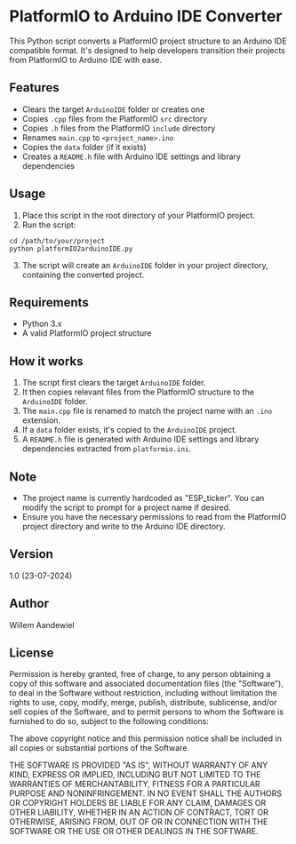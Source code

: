 # PlatformIO to Arduino IDE Converter

This Python script converts a PlatformIO project structure to an Arduino IDE compatible format. It's designed to help developers transition their projects from PlatformIO to Arduino IDE with ease.

## Features

- Clears the target `ArduinoIDE` folder or creates one
- Copies `.cpp` files from the PlatformIO `src` directory
- Copies `.h` files from the PlatformIO `include` directory
- Renames `main.cpp` to `<project_name>.ino`
- Copies the `data` folder (if it exists)
- Creates a `README.h` file with Arduino IDE settings and library dependencies

## Usage

1. Place this script in the root directory of your PlatformIO project.
2. Run the script:
```
cd /path/to/your/project
python platformIO2arduinoIDE.py
```
3. The script will create an `ArduinoIDE` folder in your project directory, containing the converted project.

## Requirements

- Python 3.x
- A valid PlatformIO project structure

## How it works

1. The script first clears the target `ArduinoIDE` folder.
2. It then copies relevant files from the PlatformIO structure to the `ArduinoIDE` folder.
3. The `main.cpp` file is renamed to match the project name with an `.ino` extension.
4. If a `data` folder exists, it's copied to the `ArduinoIDE` project.
5. A `README.h` file is generated with Arduino IDE settings and library dependencies extracted from `platformio.ini`.

## Note

- The project name is currently hardcoded as "ESP_ticker". You can modify the script to prompt for a project name if desired.
- Ensure you have the necessary permissions to read from the PlatformIO project directory and write to the Arduino IDE directory.

## Version

1.0 (23-07-2024)

## Author

Willem Aandewiel

## License

 Permission is hereby granted, free of charge, to any person obtaining a
 copy of this software and associated documentation files (the
 "Software"), to deal in the Software without restriction, including
 without limitation the rights to use, copy, modify, merge, publish,
 distribute, sublicense, and/or sell copies of the Software, and to permit
 persons to whom the Software is furnished to do so, subject to the
 following conditions:

 The above copyright notice and this permission notice shall be included
 in all copies or substantial portions of the Software.

 THE SOFTWARE IS PROVIDED "AS IS", WITHOUT WARRANTY OF ANY KIND, EXPRESS
 OR IMPLIED, INCLUDING BUT NOT LIMITED TO THE WARRANTIES OF
 MERCHANTABILITY, FITNESS FOR A PARTICULAR PURPOSE AND NONINFRINGEMENT.
 IN NO EVENT SHALL THE AUTHORS OR COPYRIGHT HOLDERS BE LIABLE FOR ANY
 CLAIM, DAMAGES OR OTHER LIABILITY, WHETHER IN AN ACTION OF CONTRACT, TORT
 OR OTHERWISE, ARISING FROM, OUT OF OR IN CONNECTION WITH THE SOFTWARE OR
 THE USE OR OTHER DEALINGS IN THE SOFTWARE.
